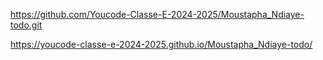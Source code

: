 https://github.com/Youcode-Classe-E-2024-2025/Moustapha_Ndiaye-todo.git

 https://youcode-classe-e-2024-2025.github.io/Moustapha_Ndiaye-todo/